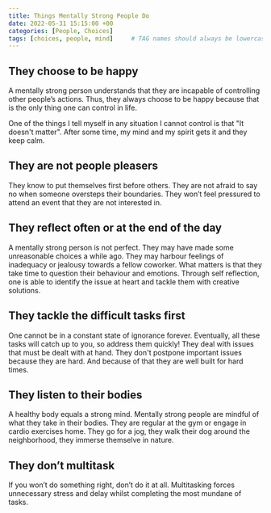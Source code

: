 ```yaml
---
title: Things Mentally Strong People Do
date: 2022-05-31 15:15:00 +00
categories: [People, Choices]
tags: [choices, people, mind]     # TAG names should always be lowercase
---
```


## They choose to be happy

A mentally strong person understands that they are incapable of controlling other people’s actions. Thus, they always choose to be happy because that is the only thing one can control in life.

One of the things I tell myself in any situation I cannot control is that "It doesn't matter". After some time, my mind and my spirit gets it and they keep calm.

## They are not people pleasers

They know to put themselves first before others. They are not afraid to say no when someone oversteps their boundaries. They won’t feel pressured to attend an event that they are not interested in.

## They reflect often or at the end of the day

A mentally strong person is not perfect. They may have made some unreasonable choices a while ago. They may harbour feelings of inadequacy or jealousy towards a fellow coworker. What matters is that they take time to question their behaviour and emotions. Through self reflection, one is able to identify the issue at heart and tackle them with creative solutions.

## They tackle the difficult tasks first

One cannot be in a constant state of ignorance forever. Eventually, all these tasks will catch up to you, so address them quickly!
They deal with issues that must be dealt with at hand. They don't postpone important issues because they are hard. And because of that they are well built for hard times.

## They listen to their bodies

A healthy body equals a strong mind. Mentally strong people are mindful of what they take in their bodies. They are regular at the gym or engage in cardio exercises home. They go for a jog, they walk their dog around the neighborhood, they immerse themselve in nature.

## They don’t multitask

If you won’t do something right, don’t do it at all. Multitasking forces unnecessary stress and delay whilst completing the most mundane of tasks.
